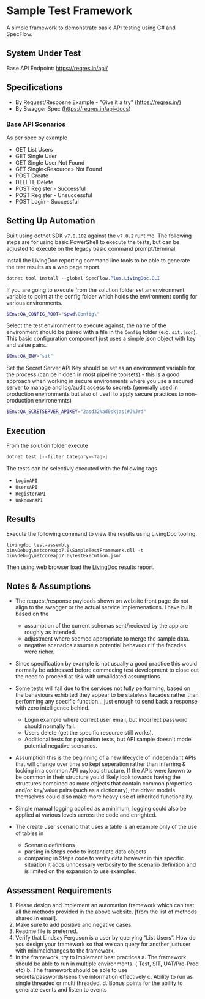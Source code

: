 # Sample Test Framework

A simple framework to demonstrate basic API testing using C# and SpecFlow.

## System Under Test
Base API Endpoint: https://reqres.in/api/

## Specifications
- By Request/Resposne Example - "Give it a try" (https://reqres.in/)
- By Swagger Spec (https://reqres.in/api-docs)


### Base API Scenarios
As per spec by example

- GET List Users
- GET Single User
- GET Single User Not Found
- GET Single\<Resource\> Not Found
- POST Create
- DELETE Delete
- POST Register - Successful
- POST Register - Unsuccessful
- POST Login - Successful


## Setting Up Automation

Built using dotnet SDK `v7.0.102` against the `v7.0.2` runtime.  The following
steps are for using basic PowerShell to execute the tests, but can be adjusted
to execute on the legacy basic command prompt/terminal.

Install the LivingDoc reporting command line tools to be able to generate the
test results as a web page report.

```powershell
dotnet tool install --global SpecFlow.Plus.LivingDoc.CLI
```

If you are going to execute from the solution folder set an environment
variable to point at the config folder which holds the environment config
for various environments.

```powershell
$Env:QA_CONFIG_ROOT="$pwd\Config\"
```

Select the test environment to execute against, the name of the environment
should be paired with a file in the ```Config``` folder (e.g. `sit.json`).
This basic configuration component just uses a simple json object with key
and value pairs.

```powershell
$Env:QA_ENV="sit"
```

Set the Secret Server API Key should be set as an environment variable for the
process (can be hidden in most pipeline toolsets) - this is a good approach 
when working in secure environments where you use a secured server to manage
and log/audit access to secrets (generally used in production environments but
also of usefl to apply secure practices to non-production environemnts)

```powershell
$Env:QA_SCRETSERVER_APIKEY="2asd32%ad0skjas(#J%Jrd"
```

## Execution

From the solution folder execute

```powershell
dotnet test [--filter Category=<Tag>]
```

The tests can be selectivly executed with the following tags
- `LoginAPI`
- `UsersAPI`
- `RegisterAPI`
- `UnknownAPI`


## Results

Execute the following command to view the results using LivingDoc tooling.

```shell
livingdoc test-assembly bin\Debug\netcoreapp7.0\SampleTestFramework.dll -t bin\debug\netcoreapp7.0\TestExecution.json
```

Then using web browser load the [LivingDoc](LivingDoc.html) results report.


## Notes & Assumptions

- The request/response payloads shown on website front page do not align to the
  swagger or the actual service implemenations.  I have built based on the
  - assumption of the current schemas sent/recieved by the app are roughly as
    intended.
  - adjustment where seemed appropriate to merge the sample data.
  - negative scenarios assume a potential behavuour if the facades were richer.

- Since specification by example is not usually a good practice this would
  normally be addressed before commecing test development to close out the need
  to proceed at risk with unvalidated assumptions.

- Some tests will fail due to the services not fully performing, based on the
  behaviours exhibited they appear to be stateless facades rather than
  performing any specific function... just enough to send back a response with
  zero intelligence behind.
  - Login example where correct user email, but incorrect password should
    normally fail.
  - Users delete (get the specific resource still works).
  - Additional tests for pagination tests, but API sample doesn't model
    potential negative scenarios.

- Assumption this is the beginning of a new lifecycle of independant APIs that
  will change over time so kept seperation rather than inferring & locking in a
  common API payload structure.  If the APIs were known to be common in their
  structure you'd likely look towards having the structures combined as more
  objects that contain common properties and/or key/value pairs (such as a
  dictionary), the driver models themselves could also make more heavy use of
  inherited functionality.

- Simple manual logging applied as a minimum, logging could also be applied at
  various levels across the code and enrighted.

- The create user scenario that uses a table is an example only of the use of
  tables in
    - Scenario definitions
    - parsing in Steps code to instantiate data objects
    - comparing in Steps code to verify data
  however in this specific situation it adds unncessary verbosity to the
  scenario definition and is limited on the expansion to use examples.


## Assessment Requirements

1.	Please design and implement an automation framework which can test all the
    methods provided in the above website.
    [from the list of methods shared in email]. 
2.	Make sure to add positive and negative cases.
3.	Readme file is preferred.
4.	Verify that Lindsay Ferguson is a user by querying “List Users”. How do you
    design your framework so that we can query for another justuser with
    minimalchanges to the framework.
5.	In the framework, try to implement best practices
    a.	The framework should be able to run in multiple environments.
        ( Test, SIT, UAT/Pre-Prod etc)
    b.	The framework should be able to use secrets/passwords/sensitive
        information effectively
    c.	Ability to run as single threaded or multi threaded.
    d.	Bonus points for the ability to generate events and listen to events
